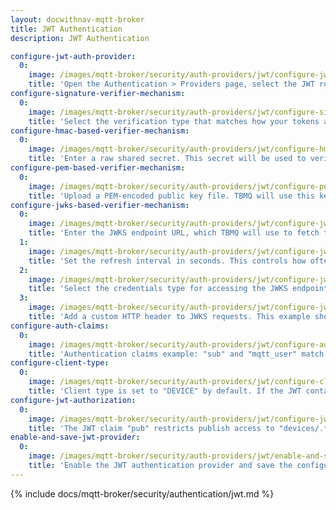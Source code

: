 ```yaml
---
layout: docwithnav-mqtt-broker
title: JWT Authentication
description: JWT Authentication

configure-jwt-auth-provider:
  0:
    image: /images/mqtt-broker/security/auth-providers/jwt/configure-jwt-auth-provider.png
    title: 'Open the Authentication > Providers page, select the JWT row, and click the "Edit" button to configure the provider.'
configure-signature-verifier-mechanism:
  0:
    image: /images/mqtt-broker/security/auth-providers/jwt/configure-signature-verifier-mechanism.png
    title: 'Select the verification type that matches how your tokens are issued. If unsure, HMAC-based is usually the easiest to start with during testing.'
configure-hmac-based-verifier-mechanism:
  0:
    image: /images/mqtt-broker/security/auth-providers/jwt/configure-hmac-based-verifier-mechanism.png
    title: 'Enter a raw shared secret. This secret will be used to verify JWTs signed using symmetric algorithms such as HS256, HS384, or HS512.'
configure-pem-based-verifier-mechanism:
  0:
    image: /images/mqtt-broker/security/auth-providers/jwt/configure-pem-based-verifier-mechanism.png
    title: 'Upload a PEM-encoded public key file. TBMQ will use this key to verify JWTs signed with the corresponding private key.'
configure-jwks-based-verifier-mechanism:
  0:
    image: /images/mqtt-broker/security/auth-providers/jwt/configure-jwks-based-verifier-mechanism-0.png
    title: 'Enter the JWKS endpoint URL, which TBMQ will use to fetch the JSON Web Key Set for token signature verification.'
  1:
    image: /images/mqtt-broker/security/auth-providers/jwt/configure-jwks-based-verifier-mechanism-1.png
    title: 'Set the refresh interval in seconds. This controls how often TBMQ retrieves the JWKS from the remote endpoint.'
  2:
    image: /images/mqtt-broker/security/auth-providers/jwt/configure-jwks-based-verifier-mechanism-2.png
    title: 'Select the credentials type for accessing the JWKS endpoint. In this case, Anonymous is selected, meaning no authentication is required.'
  3:
    image: /images/mqtt-broker/security/auth-providers/jwt/configure-jwks-based-verifier-mechanism-3.png
    title: 'Add a custom HTTP header to JWKS requests. This example shows the Content-Type: application/json header and a placeholder for an additional custom header.'
configure-auth-claims:
  0:
    image: /images/mqtt-broker/security/auth-providers/jwt/configure-auth-claims.png
    title: 'Authentication claims example: "sub" and "mqtt_user" match MQTT client ID and username; "env" is checked against static value "prod".'
configure-client-type:
  0:
    image: /images/mqtt-broker/security/auth-providers/jwt/configure-client-type.png
    title: 'Client type is set to "DEVICE" by default. If the JWT contains claim "role" with the value "app", the client will be classified as "APPLICATION".'
configure-jwt-authorization:
  0:
    image: /images/mqtt-broker/security/auth-providers/jwt/configure-jwt-authorization.png
    title: 'The JWT claim "pub" restricts publish access to "devices/.*/data", while claim "sub" expands subscribe access to include "alerts/.*".'
enable-and-save-jwt-provider:
  0:
    image: /images/mqtt-broker/security/auth-providers/jwt/enable-and-save-jwt-provider.png
    title: 'Enable the JWT authentication provider and save the configuration.'
---
```


{% include docs/mqtt-broker/security/authentication/jwt.md %}
